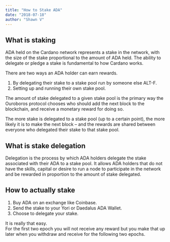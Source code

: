 ```yaml
---
title: "How to Stake ADA"
date: "2018-07-18"
author: "Shawn V"
---
```


## What is staking

ADA held on the Cardano network represents a stake in the network, with the size of the stake proportional to the amount of ADA held. The ability to delegate or pledge a stake is fundamental to how Cardano works.

There are two ways an ADA holder can earn rewards.
1.  By delegating their stake to a stake pool run by someone else ALT-F. 
2.  Setting up and running their own stake pool.
   
The amount of stake delegated to a given stake pool is the primary way the Ouroboros protocol chooses who should add the next block to the blockchain, and receive a monetary reward for doing so.

The more stake is delegated to a stake pool (up to a certain point), the more likely it is to make the next block – and the rewards are shared between everyone who delegated their stake to that stake pool.

## What is stake delegation

Delegation is the process by which ADA holders delegate the stake associated with their ADA to a stake pool. It allows ADA holders that do not have the skills, capital or desire to run a node to participate in the network and be rewarded in proportion to the amount of stake delegated.

## How to actually stake

1. Buy ADA on an exchange like Coinbase.
2. Send the stake to your Yori or Daedalus ADA Wallet.
3. Choose to delegate your stake.

It is really that easy.  
For the first two epoch you will not receive any reward but you make that up later when you withdraw and receive for the following two epochs.